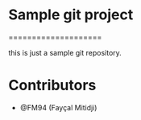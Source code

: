 # Sample git project
====================

this is just a sample git repository.

# Contributors
* @FM94 (Fayçal Mitidji)